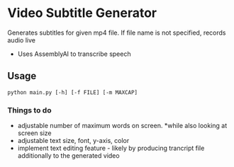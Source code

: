 # Video Subtitle Generator
Generates subtitles for given mp4 file. If file name is not specified, records audio live

* Uses AssemblyAI to transcribe speech

## Usage

```python main.py [-h] [-f FILE] [-m MAXCAP]```

### Things to do
* adjustable number of maximum words on screen. *while also looking at screen size
* adjustable text size, font, y-axis, color
* implement text editing feature - likely by producing trancript file additionally to the generated video
